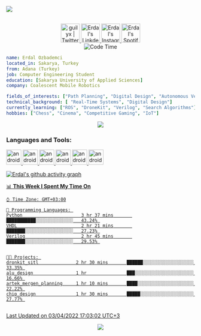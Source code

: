 ![](https://visitor-badge.glitch.me/badge?page_id=eozbademci)

<p align="center">
<br/>
<a href="https://twitter.com/erdal_ozb">
  <img alt="guilyx | Twitter" width="50px" src="https://user-images.githubusercontent.com/43545812/144034996-602b144a-16e1-41cc-99e7-c6040b20dcaf.png"/>
</a>
<a href="https://www.linkedin.com/in/erdal-%C3%B6zbademci/">
  <img alt="Erdal's LinkdeIN" width="50px" src="https://user-images.githubusercontent.com/43545812/144035037-0f415fc7-9f96-4517-a370-ccc6e78a714b.png" />
</a>
<a href="https://www.instagram.com/erdal_ozbademci">
  <img alt="Erdal's Instagram" width="50px" src="https://user-images.githubusercontent.com/43545812/144035088-0dfb165f-8fe0-4d13-896c-876c29d2b128.png" />
</a>
<a href="https://open.spotify.com/user/5yr1uay7ew6bc79hx5g53kg1g?si=c905926ee5c44da6">
  <img alt="Erdal's Spotify" width="50px" src="https://user-images.githubusercontent.com/43545812/144035120-1ad5169b-91c7-4078-bef9-6a82c733f373.png" />
</a>
<br>
<img alt="Code Time" src="https://img.shields.io/endpoint?style=flat&url=https://codetime-api.datreks.com/badge/1615?logoColor=white%26project=%26recentMS=0%26showProject=false" />
</p>

```yaml
name: Erdal Ozbademci
located_in: Sakarya, Turkey
from: Adana (Turkey)
job: Computer Engineering Student
education: [Sakarya University of Applied Sciences]
company: Coalescent Mobile Robotics

fields_of_interests: ["Path Planning", "Digital Design", "Autonomous Vehicles", "Artificial Intelligence", "Digital Image Processing", "Embedded Systems"]
technical_background: [ "Real-Time Systems", "Digital Design"]
currently_learning: ["ROS", "DroneKit", "Verilog", "Search Algorithms"]
hobbies: ["Chess", "Cinema", "Competitive Gaming", "IoT"]
```



<p align="center">
  <a href="https://spotify-github-profile.vercel.app/api/view?uid=11147618695&redirect=true">
    <img src="https://spotify-github-profile.vercel.app/api/view?uid=5yr1uay7ew6bc79hx5g53kg1g&cover_image=true&theme=default&bar_color=53b14f&bar_color_cover=true">
  </a>
</p>

<h3 align="left">Languages and Tools:</h3>
<p align="left"> <a href="https://developer.android.com" target="_blank" rel="noreferrer"> <img
      src="https://img.icons8.com/color/344/python--v2.png"
      alt="android" width="40" height="40" /> </a> <a href="https://getbootstrap.com" target="_blank" rel="noreferrer">
 <img      src="https://raw.githubusercontent.com/SublimeText/AFileIcon/74e3c8ec7141814eba04aec95a85a8af938a4c61/icons/multi/file_type_vhdl%403x.png"
      alt="android" width="40" height="40" /> </a> <a href="https://getbootstrap.com" target="_blank" rel="noreferrer">
<img      src="https://user-images.githubusercontent.com/56430787/105164182-1afa8a80-5b15-11eb-8ac3-7ae5c9f0e15e.png"
      alt="android" width="40" height="40" /> </a> <a href="https://getbootstrap.com" target="_blank" rel="noreferrer">
      <img      src="https://symbols.getvecta.com/stencil_90/39_opencv-icon.247c70711b.svg"
      alt="android" width="40" height="40" /> </a> <a href="https://getbootstrap.com" target="_blank" rel="noreferrer"> <img      src="https://answers.ros.org/upfiles/14554624266871161.png"
      alt="android" width="40" height="40" /> </a> <a href="https://getbootstrap.com" target="_blank" rel="noreferrer"> <img      src="https://gazebosim.org/assets/logos/gazebo_icon_pos-76b768ca51b0c24a5e5ddeb5a844baf3a3efc83e42affae355ed6ce9326707e4.svg"
      alt="android" width="40" height="40" /> </a> <a href="https://getbootstrap.com" target="_blank" rel="noreferrer">
 


      
![Erdal's github activity graph](https://activity-graph.herokuapp.com/graph?username=eozbademci&theme=xcode)




📊 **This Week I Spent My Time On** 

```text
⌚︎ Time Zone: GMT+03:00

💬 Programming Languages: 
Python                      3 hr 37 mins       ███████████░░░░░░░░░░░░░░   43.24% 
VHDL     	                2 hr 21 mins       ███████░░░░░░░░░░░░░░░░░░   27.23% 
Verilog                     2 hr 45 mins       ███████░░░░░░░░░░░░░░░░░░   29.53% 


🐱‍💻 Projects: 
dronkit_sitl              2 hr 30 mins       ██████░░░░░░░░░░░░░░░░░░░   33.35% 
alu_design	              1 hr               ███░░░░░░░░░░░░░░░░░░░░░░   16.66% 
artek_mergen_planning     1 hr 10 mins       ████░░░░░░░░░░░░░░░░░░░░░   22.22% 
chip_design		          1 hr 30 mins       █████░░░░░░░░░░░░░░░░░░░░   27.77% 


```


 Last Updated on 03/04/2022 17:03:02  UTC+3
<!--END_SECTION:waka-->

<p align="center">
  <img src="https://capsule-render.vercel.app/api?type=waving&color=gradient&height=60&section=footer"/>
</p>